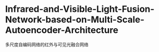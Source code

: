 # Infrared-and-Visible-Light-Fusion-Network-based-on-Multi-Scale-Autoencoder-Architecture
多尺度自编码网络的红外与可见光融合网络

